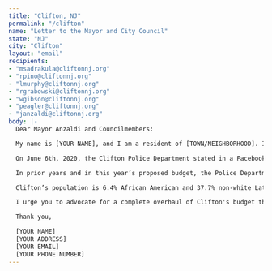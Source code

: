 ```yaml
---
title: "Clifton, NJ"
permalink: "/clifton"
name: "Letter to the Mayor and City Council"
state: "NJ"
city: "Clifton"
layout: "email"
recipients:
- "msadrakula@cliftonnj.org"
- "rpino@cliftonnj.org"
- "lmurphy@cliftonnj.org"
- "rgrabowski@cliftonnj.org"
- "wgibson@cliftonnj.org"
- "peagler@cliftonnj.org"
- "janzaldi@cliftonnj.org"
body: |-
  Dear Mayor Anzaldi and Councilmembers:

  My name is [YOUR NAME], and I am a resident of [TOWN/NEIGHBORHOOD]. In light of the urgent movement for Black lives happening across our nation, I am writing to urge you to advocate for a meaningful reallocation of Clifton’s expenditures away from policing, and towards social programs that more effectively meet critical community needs.

  On June 6th, 2020, the Clifton Police Department stated in a Facebook post that it “unequivocally condemns the actions (and inactions) of the officers involved in George Floyd's death.” In this statement, the Clifton Police Department expressed how they are willing to be part of the solution for a better future. Working towards a better future means investing in our communities, our children, and our health for the betterment of human life. It is insufficient to simply “be confident” that our world will be safer for Black lives without taking the concrete actions to safeguard that future.

  In prior years and in this year’s proposed budget, the Police Department has consistently received significantly more money than any department. In the proposed 2020 budget, Police were allocated $21,393,150, consuming 17% of the total budget. Allocation to Human Services and Recreation, a department that seeks to “provide the community with a wide variety of youth, adult and family activities”, however, accounted for a mere 2.08%. Defunding may seem like a radical step, but the United States has been defunding education, science, housing, and food and agriculture departments, those with already miniscule budgets, for decades. These essential services provide more support and invest in the livelihoods of our Black and brown communities, rather than their incarceration and arrests.

  Clifton’s population is 6.4% African American and 37.7% non-white Latinx. Given that racial inequities persist throughout the nation, and that police have proven to be a dire public health threat for Black Americans, it is unconscionable to continue to fund police at these disproportionate levels.

  I urge you to advocate for a complete overhaul of Clifton's budget that directs at least $10 million away from policing each year. All over the country, concerned residents are calling for budgets that truly represent the people’s needs. In a global pandemic, it is all the more critical to invest funds in areas like education, recreation, health & human services, and public works. Defunding is only the first step to creating a better future. I urge you to revise the FY 2020 budget to reflect these demands, and show that Clifton is committed to true public safety for its Black population and all of its residents.

  Thank you,

  [YOUR NAME]
  [YOUR ADDRESS]
  [YOUR EMAIL]
  [YOUR PHONE NUMBER]
---
```


